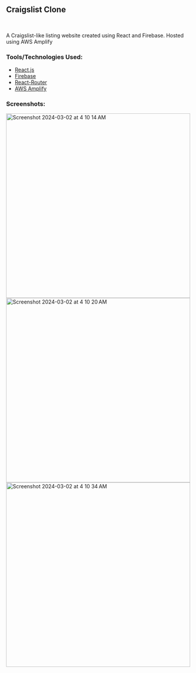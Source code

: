 <h2>Craigslist Clone</h2></br>

A Craigslist-like listing website created using React and Firebase. Hosted using AWS Amplify

### Tools/Technologies Used: <br/>
<ul>
  <li><a href="https://react.dev/">React.js</a></li>
  <li><a href="https://firebase.google.com/">Firebase</a></li>
  <li><a href="https://reactrouter.com/en/main">React-Router</a></li>
  <li><a href="https://aws.amazon.com/amplify/?gclid=CjwKCAiAuYuvBhApEiwAzq_YiTlf-igHvPZCZCeH2ZJGWXeH1NJf8Hol5MVy4Q8nsUt6ormJZV0W5xoCZR0QAvD_BwE&trk=9eb02e4d-80e0-4f27-a621-b90b3c870bf3&sc_channel=ps&ef_id=CjwKCAiAuYuvBhApEiwAzq_YiTlf-igHvPZCZCeH2ZJGWXeH1NJf8Hol5MVy4Q8nsUt6ormJZV0W5xoCZR0QAvD_BwE:G:s&s_kwcid=AL!4422!3!651751060764!e!!g!!aws%20amplify!19852662236!145019201417">AWS Amplify</a></li>
</ul>

### Screenshots: <br/>

<img width="500" alt="Screenshot 2024-03-02 at 4 10 14 AM" src="https://github.com/ThomasQi3141/Project-TQZXKQ/assets/131242218/b6583e35-dfeb-44c4-b15c-2d025a02d67d">
<img width="500" alt="Screenshot 2024-03-02 at 4 10 20 AM" src="https://github.com/ThomasQi3141/Project-TQZXKQ/assets/131242218/dae205a9-4a8c-4073-a68e-ec344f038212">
<img width="500" alt="Screenshot 2024-03-02 at 4 10 34 AM" src="https://github.com/ThomasQi3141/Project-TQZXKQ/assets/131242218/217b1246-7da4-453d-b5c3-6af33c3c1a75">
